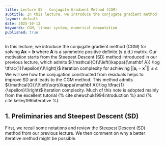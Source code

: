 ```yaml
---
title: Lecture 05 - Conjugate Gradient Method (CGM)
subtitle: In this lecture, we introduce the conjugate gradient method (CGM) for solving the system of linear equations.
layout: default
date: 2025-10-13
keywords: CGM, linear system, numerical computation
published: true
---
```


In this lecture, we introduce the conjugate gradient method (CGM) for solving ${\mathbf A}{\mathbf x} = {\mathbf b}$ where $\mathbf A$ is a symmetric positive definite (s.p.d.) matrix. Our motivation starts from the Steepest Descent (SD) method introduced in our previous lecture, which admits ${\mathcal{O}\!\left(\kappa({\mathbf A}) \log \tfrac{1}{\epsilon}\!\right)}$ iteration complexity for achieving $||{\mathbf x}_t - {\mathbf x}^*|| \leq \epsilon$. We will see how the conjugation constructed from residuals helps to improve SD and leads to the CGM method. This method admits ${\mathcal{O}}\!\left(\sqrt{\kappa(\mathbf A)}\log \tfrac{1}{\epsilon}\!\right)$ iteration complexity. Much of this note is adopted mainly from the excellent tutorial {% cite shewchuk1994introduction %} and {% cite kelley1995iterative %}.


## 1. Preliminaries and Steepest Descent (SD)

First, we recall some notations and review the Steepest Descent (SD) method from our previous lecture. We then comment on why a better iterative method might be possible.
